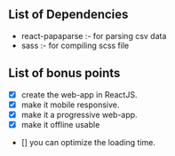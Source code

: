 ## List of Dependencies
- react-papaparse :- for parsing csv data
- sass :- for compiling scss file

## List of bonus points
- [X] create the web-app in ReactJS.
- [X] make it mobile responsive.
- [X] make it a progressive web-app.
- [X] make it offline usable
- [] you can optimize the loading time.
